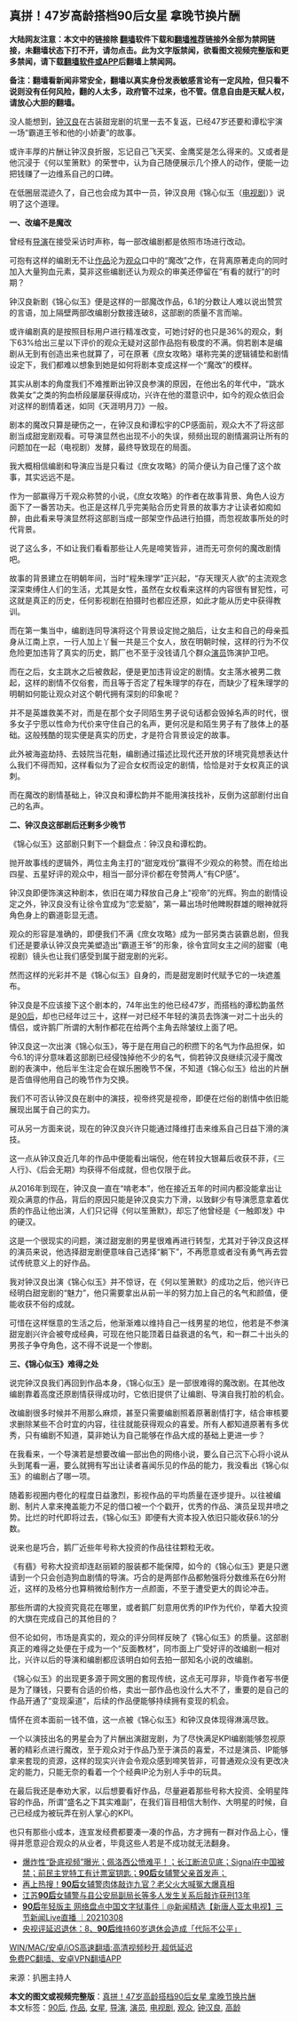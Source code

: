  <h2>真拼！47岁高龄搭档90后女星 拿晚节换片酬</h2> <p class="notice"><b>大陆网友注意：本文中的链接除 <a href="https://github.com/bannedbook/fanqiang" >翻墙</a>软件下载和<a href="https://github.com/killgcd/justmysocks/blob/master/README.md">翻墙推荐</a>链接外全部为禁网链接，未翻墙状态下打不开，请勿点击。此为文字版禁闻，欲看图文视频完整版和更多禁闻，请下载<a href="https://github.com/bannedbook/fanqiang">翻墙软件或APP</a>后翻墙上禁闻网。</p><p>备注：翻墙看新闻非常安全，翻墙以真实身份发表敏感言论有一定风险，但只看不说则没有任何风险，翻的人太多，政府管不过来，也不管。信息自由是天赋人权，请放心大胆的翻墙。</b></p>  <div class="entry"> <p>没人能想到，<a href="https://www.bannedbook.org/bnews/tag/%e9%92%9f%e6%b1%89%e8%89%af/" class="st_tag internal_tag" rel="tag" title="标签 钟汉良 下的日志">钟汉良</a>在古装甜宠剧的坑里一去不复返，已经47岁还要和谭松宇演一场“霸道王爷和他的小娇妻”的故事。</p> <p>或许丰厚的片酬让钟汉良折服，忘记自己飞天奖、金鹰奖是怎么得来的。又或者是他沉浸于《何以笙箫默》的荣誉中，认为自己随便展示几个撩人的动作，便能一边把钱赚了一边维系自己的口碑。</p> <p>在低圈层混迹久了，自己也会成为其中一员，钟汉良用《锦心似玉（<a href="https://www.bannedbook.org/bnews/tag/%E7%94%B5%E8%A7%86%E5%89%A7/" class="st_tag internal_tag" rel="tag" title="标签 电视剧 下的日志">电视剧</a>）》说明了这个道理。</p> <p><strong>一、改编不是魔改</strong></p> <p>曾经有<a href="https://www.bannedbook.org/bnews/tag/%e5%af%bc%e6%bc%94/" class="st_tag internal_tag" rel="tag" title="标签 导演 下的日志">导演</a>在接受采访时声称，每一部改编剧都是依照市场进行改动。</p> <p>可抱有这样的编剧无不让<a href="https://www.bannedbook.org/bnews/tag/%E4%BD%9C%E5%93%81/" class="st_tag internal_tag" rel="tag" title="标签 作品 下的日志">作品</a>沦为<a href="https://www.bannedbook.org/bnews/tag/%E8%A7%82%E4%BC%97/" class="st_tag internal_tag" rel="tag" title="标签 观众 下的日志">观众</a>口中的“魔改”之作，在背离原著走向的同时加入大量狗血元素，莫非这些编剧还认为观众的审美还停留在“有看的就行”的时期？</p> <p>钟汉良新剧《锦心似玉》便是这样的一部魔改作品，6.1的分数让人难以说出赞赏的言语，加上隔壁两部改编剧分数接连破8，这部剧的质量不言而喻。</p> <p>或许编剧真的是按照目标用户进行精准改变，可她讨好的也只是36%的观众，剩下63%给出三星以下评价的观众无疑对这部作品抱有极度的不满。倘若剧本是编剧从无到有创造出来也就算了，可在原著《庶女攻略》堪称完美的逻辑铺垫和剧情设定下，我们都难以想象到她是如何将剧本变成这样一个“魔改”的模样。</p> <p>其实从剧本的角度我们不难推断出钟汉良参演的原因，在他出名的年代中，“跳水救美女”之类的狗血桥段屡屡获得成功，兴许在他的潜意识中，如今的观众依旧会对这样的剧情着迷，如同《天涯明月刀》一般。</p> <p>剧本的魔改只算是硬伤之一，在钟汉良和谭松宇的CP感面前，观众大不了将这部剧当成甜宠剧观看。可导演显然也出现不小的失误，频频出现的剧情漏洞让所有的问题加在一起（电视剧）发酵，最终导致现在的局面。</p> <p>我大概相信编剧和导演应当是只看过《庶女攻略》的简介便认为自己懂了这个故事，其实远远不是。</p> <p>作为一部赢得万千观众称赞的小说，《庶女攻略》的作者在故事背景、角色人设方面下了一番苦功夫。也正是这样几乎完美贴合历史背景的故事方才让读者如痴如醉，由此看来导演显然将这部剧当成一部架空作品进行拍摄，而忽视故事所处的时代背景。</p>  <p>说了这么多，不如让我们看看那些让人先是啼笑皆非，进而无可奈何的魔改剧情吧。</p> <p>故事的背景建立在明朝年间，当时“程朱理学”正兴起，“存天理灭人欲”的主流观念深深束缚住人们的生活，尤其是女性，虽然在女权看来这样的内容很有冒犯性，可这就是真正的历史，任何影视剧在拍摄时也都应还原，如此才能从历史中获得教训。</p> <p>而在第一集当中，编剧连同导演将这个背景设定抛之脑后，让女主和自己的母亲孤身从江南上京，一行人加上丫鬟一共是三个女人，放在明朝时候，这样的行为不仅危险更加违背了真实的历史，鹅厂也不至于没钱请几个群众<a href="https://www.bannedbook.org/bnews/tag/%e6%bc%94%e5%91%98/" class="st_tag internal_tag" rel="tag" title="标签 演员 下的日志">演员</a>饰演护卫吧。</p> <p>而在之后，女主跳水之后被救起，便是更加违背设定的剧情。女主落水被男二救起，这样的剧情不仅俗套，而且等于否定了程朱理学的存在，而缺少了程朱理学的明朝如何能让观众对这个朝代拥有深刻的印象呢？</p> <p>并不是英雄救美不对，而是在那个女子同陌生男子说句话都会毁掉名声的时代，很多女子宁愿以性命为代价来守住自己的名声，更何况是和陌生男子有了肢体上的基础。这般残酷的现实便是真实的历史，才是符合背景设定的故事。</p> <p>此外被海盗劫持、去妓院当花魁，编剧通过描述比现代还开放的环境究竟想表达什么我们不得而知，这样看似为了迎合女权而设定的剧情，恰恰是对于女权真正的讽刺。</p> <p>而在魔改的剧情基础上，钟汉良和谭松韵并不能用演技找补，反倒为这部剧付出自己的名声。</p> <p><strong>二、钟汉良这部剧后还剩多少晚节</strong></p> <p>《锦心似玉》这部剧只剩下一个翻盘点：钟汉良和谭松韵。</p> <p>抛开故事线的逻辑外，两位主角主打的“甜宠戏份”赢得不少观众的称赞。而在给出四星、五星好评的观众中，相当一部分评价都在夸赞两人“有CP感”。</p> <p>钟汉良即便饰演这种剧本，依旧在竭力释放自己身上“视帝”的光辉。狗血的剧情设定之外，钟汉良没有让徐令宜成为“恋爱脑”，第一幕出场时他睥睨群雄的眼神就将角色身上的霸道彰显无遗。</p> <p>观众的形容是准确的，即便我们不满《庶女攻略》成为一部另类古装霸总剧，但我们还是要承认钟汉良完美塑造出“霸道王爷”的形象，徐令宜同女主之间的甜蜜（电视剧）镜头也让我们感受到属于甜宠剧的光彩。</p>  <p>然而这样的光彩并不是《锦心似玉》自身的，而是甜宠剧时代赋予它的一块遮羞布。</p> <p>钟汉良是不应该接下这个剧本的，74年出生的他已经47岁，而搭档的谭松韵虽然是<a href="https://www.bannedbook.org/bnews/tag/90%e5%90%8e/" class="st_tag internal_tag" rel="tag" title="标签 90后 下的日志">90后</a>，却也已经年过三十，这样一对已经不年轻的演员去饰演一对二十出头的情侣，或许鹅厂所谓的大制作都花在给两个主角去除皱纹上面了吧。</p> <p>钟汉良这一次出演《锦心似玉》，等于是在用自己的积攒下的名气为作品担保，如今6.1的评分意味着这部剧已经侵蚀掉他不少的名气，倘若钟汉良继续沉浸于魔改剧的表演中，他后半生注定会在娱乐圈晚节不保，不知道《锦心似玉》给出的片酬是否值得他用自己的晚节作为交换。</p> <p>我们不可否认钟汉良在剧中的演技，视帝终究是视帝，即便在烂俗的剧情中依旧能展现出属于自己的实力。</p> <p>可从另一方面来说，现在的钟汉良兴许只能通过降维打击来维系自己日益下滑的演技。</p> <p>这一点从钟汉良近几年的作品中便能看出端倪，他在转投大银幕后收获不菲，《三人行》、《后会无期》均获得不俗成就，但也仅限于此。</p> <p>从2016年到现在，钟汉良一直在“啃老本”，他在接近五年的时间内都没能拿出让观众满意的作品，背后的原因只能是钟汉良实力下滑，以致鲜少有导演愿意拿着优质的作品让他出演，人们只记得《何以笙箫默》，却忘了他曾经是《一触即发》中的硬汉。</p> <p>这是一个很现实的问题，演过甜宠剧的男星很难再进行转型，尤其对于钟汉良这样的演员来说，他选择甜宠剧便意味自己选择“躺下”，不再愿意或者没有勇气再去尝试传统意义上的好作品。</p> <p>我对钟汉良出演《锦心似玉》并不惊讶，在《何以笙箫默》的成功之后，他兴许已经明白甜宠剧的“魅力”，他只需要拿出从前一半的努力加上自己的名气和颜值，便能收获不俗的成就。</p> <p>可惜在这样惬意的生活之后，他渐渐难以维持自己一线男星的地位，他若是不参演甜宠剧兴许会被夸成经典，可现在他只能顶着日益衰退的名气，和一群二十出头的男孩子争夺角色，这不得不说是一个惨剧。</p> <p><strong>三、《锦心似玉》难得之处</strong></p> <p>说完钟汉良我们再回到作品本身，《锦心似玉》是一部很难得的魔改剧。在其他改编剧靠着高度还原剧情获得成功时，它依旧提供了让编剧、导演自我打脸的机会。</p>  <p>改编剧很多时候并不用那么麻烦，甚至只需要编剧照着原著剧情打字，结合审核要求删除某些不合时宜的内容，往往就能获得观众的喜爱。所有人都知道原著有多优秀，只有编剧不知道，莫非她认为自己能够在作品大成的基础上更进一步？</p> <p>在我看来，一个导演若是想要改编一部出色的网络小说，要么自己沉下心将小说从头到尾看一遍，要么就拥有写出让读者喜闻乐见的作品的能力，我没看出《锦心似玉》的编剧占了哪一项。</p> <p>随着影视圈内卷化的程度日益激烈，影视作品的平均质量在逐步提升。以往被编剧、制片人拿来掩盖能力不足的借口被一个个戳开，优秀的作品、演员呈现井喷之势。比烂的时代即将过去，《锦心似玉》即便有大资本投入依旧只能收获6.1的分数。</p> <p>说来也是巧合，鹅厂近些年号称大投资的作品往往颗粒无收。</p> <p>《有翡》号称大投资却连赵丽颖的服装都不能保障，如今的《锦心似玉》更是只邀请到一个只会创造狗血剧情的导演。巧合的是两部作品都勉强将分数维系在6分附近，这样的及格分也算稍微给制作方一点颜面，不至于遭受更大的舆论冲击。</p> <p>那些所谓的大投资究竟花在哪里，或者鹅厂刻意用优秀的IP作为代价，举着大投资的大旗在完成自己的其他目的？</p> <p>但不论如何，市场是真实的，观众的评分同样反映了《锦心似玉》的质量。这部剧真正的难得之处便在于成为一个“反面教材”，同市面上广受好评的改编剧一相对比，兴许以后的导演和编剧都应该明白如何去拍一部知名小说的改编剧。</p> <p>《锦心似玉》的出现更多源于网文圈的套现传统，这点无可厚非，毕竟作者写书便是为了赚钱，只要有合适的价格，卖出一部作品也没什么大不了，重要的是自己的作品开通了“变现渠道”，后续的作品便能够持续拥有变现的机会。</p> <p>情怀在资本面前一钱不值，这一点被《锦心似玉》和钟汉良体现得淋漓尽致。</p> <p>一个以演技出名的男星会为了片酬出演甜宠剧，为了尽快满足KPI编剧能够忽视原著的精彩点进行魔改，至于观众对于作品乃至于演员的喜爱，不过是演员、IP能够拿来套现的资源，这样的现实兴许会令观众感到啼笑皆非，可普通观众没有更改决定的能力，只能无奈的看着一个个经典IP沦为别人手中的玩具。</p> <p>在最后我还是奉劝大家，以后想要看好作品，尽量避着那些号称大投资、全明星阵容的作品，所谓“盛名之下其实难副”，在我们盲目相信大制作、大明星的时候，自己已经成为被玩弄在别人掌心的KPI。</p> <p>也只有那些小成本，连宣发经费都要凑一凑的作品，方才拥有一群对作品上心，懂得并愿意迎合观众的从业者，毕竟这些人若是不成功就无法翻身。</p>  <ul class='op-related-articles' title='相关阅读'> <li><a href='https://www.bannedbook.org/bnews/bannedvideo/20210317/1506700.html' target='_blank'>爆炸性“卧底视频”曝光；佩洛西公愤难平！；长江断流见底；Signal在中国被禁；前民主党特工有计票室钥匙；<b>90后</b>女辅警父亲首发声；</a></li> <li><a href='https://www.bannedbook.org/bnews/comments/20210317/1506630.html' target='_blank'>再上热搜！<b>90后</b>女辅警肉体敲诈九官？老父火大喊冤大爆真相</a></li> <li><a href='https://www.bannedbook.org/bnews/baitai/20210313/1503984.html' target='_blank'>江苏<b>90后</b>女辅警与县公安局副局长等多人发生关系后敲诈获刑13年</a></li> <li><a href='https://www.bannedbook.org/bnews/bannedvideo/20210308/1500627.html' target='_blank'><b>90后</b>年轻版主 网络盘点中国文字狱事件｜@新闻精选【新唐人亚太电视】三节新闻Live直播 ｜20210308</a></li> <li><a href='https://www.bannedbook.org/bnews/baitai/20210301/1496309.html' target='_blank'>央视评延迟退休：8、<b>90后</b>维持60岁退休会造成「代际不公平」</a></li> </ul> <p class="texttj"> <a href="https://github.com/bannedbook/fanqiang/wiki/V2ray%E6%9C%BA%E5%9C%BA" target="_blank">WIN/MAC/安卓/iOS高速翻墙:高清视频秒开,超低延迟</a><br/> <a href="https://github.com/bannedbook/fanqiang/wiki/%E7%A6%81%E9%97%BB%E7%BD%91%E5%AE%89%E5%8D%93%E7%BF%BB%E5%A2%99%E6%96%B0%E9%97%BBAPP" target="_blank">免费PC翻墙、安卓VPN翻墙APP</a></p><p> 来源：扒圈主持人 </p><a name='sharetosocial'></a>       <div><b>本文的图文或视频完整版</b>：<a href='https://www.bannedbook.org/bnews/yule/20210325/1512531.html'>真拼！47岁高龄搭档90后女星 拿晚节换片酬</a></div>  </div><!--END ENTRY--> <div class="postfooter"> <div>本文标签：<a href="https://www.bannedbook.org/bnews/tag/90%e5%90%8e/" rel="tag">90后</a>, <a href="https://www.bannedbook.org/bnews/tag/%E4%BD%9C%E5%93%81/" rel="tag">作品</a>, <a href="https://www.bannedbook.org/bnews/tag/%e5%a5%b3%e6%98%9f/" rel="tag">女星</a>, <a href="https://www.bannedbook.org/bnews/tag/%e5%af%bc%e6%bc%94/" rel="tag">导演</a>, <a href="https://www.bannedbook.org/bnews/tag/%e6%bc%94%e5%91%98/" rel="tag">演员</a>, <a href="https://www.bannedbook.org/bnews/tag/%E7%94%B5%E8%A7%86%E5%89%A7/" rel="tag">电视剧</a>, <a href="https://www.bannedbook.org/bnews/tag/%E8%A7%82%E4%BC%97/" rel="tag">观众</a>, <a href="https://www.bannedbook.org/bnews/tag/%e9%92%9f%e6%b1%89%e8%89%af/" rel="tag">钟汉良</a>, <a href="https://www.bannedbook.org/bnews/tag/%E9%AB%98%E9%BE%84/" rel="tag">高龄</a></div>  </div><!--END POSTFOOTER--> 